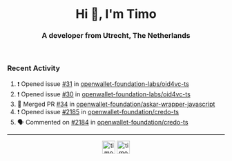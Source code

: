 <h1 align="center">Hi 👋, I'm Timo</h1>
<h3 align="center">A developer from Utrecht, The Netherlands</h3>
<br/>
<!-- https://github.com/rahuldkjain/github-profile-readme-generator --!>

<!--  <p align="left"><img src="https://github-readme-stats.vercel.app/api?username=timoglastra&show_icons=true&count_private=true&" alt="timoglastra" /></p> --!>

<!--
Github language stats
<p align="left"><img src="https://github-readme-stats.vercel.app/api/top-langs/?username=timoglastra&layout=compact" alt="timoglastra" /><p>
-->

<!-- Codestats language stats -->
<!-- <p align="left"><img src="https://codestats-readme.vercel.app/api/top-langs/?username=timoglastra&layout=compact&language_count=12" alt="timoglastra" /><p>    --!>
  
<h3>Recent Activity</h3>

<!--START_SECTION:activity-->
1. ❗ Opened issue [#31](https://github.com/openwallet-foundation-labs/oid4vc-ts/issues/31) in [openwallet-foundation-labs/oid4vc-ts](https://github.com/openwallet-foundation-labs/oid4vc-ts)
2. ❗ Opened issue [#30](https://github.com/openwallet-foundation-labs/oid4vc-ts/issues/30) in [openwallet-foundation-labs/oid4vc-ts](https://github.com/openwallet-foundation-labs/oid4vc-ts)
3. 🎉 Merged PR [#34](https://github.com/openwallet-foundation/askar-wrapper-javascript/pull/34) in [openwallet-foundation/askar-wrapper-javascript](https://github.com/openwallet-foundation/askar-wrapper-javascript)
4. ❗ Opened issue [#2185](https://github.com/openwallet-foundation/credo-ts/issues/2185) in [openwallet-foundation/credo-ts](https://github.com/openwallet-foundation/credo-ts)
5. 🗣 Commented on [#2184](https://github.com/openwallet-foundation/credo-ts/issues/2184#issuecomment-2646876951) in [openwallet-foundation/credo-ts](https://github.com/openwallet-foundation/credo-ts)
<!--END_SECTION:activity-->

---

<p align="center">
<a href="https://twitter.com/timoglastra" target="blank"><img align="center" src="https://cdn.jsdelivr.net/npm/simple-icons@3.0.1/icons/twitter.svg" alt="timoglastra" height="30" width="30" /></a>
<a href="https://linkedin.com/in/timoglastra" target="blank"><img align="center" src="https://cdn.jsdelivr.net/npm/simple-icons@3.0.1/icons/linkedin.svg" alt="timoglastra" height="30" width="30" /></a>
</p>



